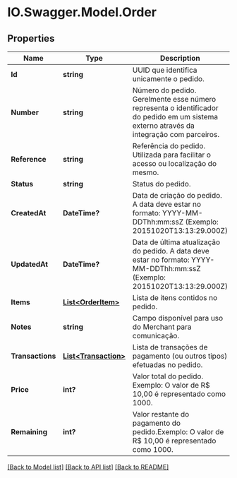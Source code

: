 # IO.Swagger.Model.Order
## Properties

Name | Type | Description | Notes
------------ | ------------- | ------------- | -------------
**Id** | **string** | UUID que identifica unicamente o pedido. | 
**Number** | **string** | Número do pedido. Gerelmente esse número representa o identificador do pedido em um sistema externo através da integração com parceiros. | [optional] 
**Reference** | **string** | Referência do pedido. Utilizada para facilitar o acesso ou localização do mesmo. | [optional] 
**Status** | **string** | Status do pedido. | 
**CreatedAt** | **DateTime?** | Data de criação do pedido. A data deve estar no formato: YYYY-MM-DDThh:mm:ssZ (Exemplo: 20151020T13:13:29.000Z) | 
**UpdatedAt** | **DateTime?** | Data de última atualização do pedido. A data deve estar no formato: YYYY-MM-DDThh:mm:ssZ (Exemplo: 20151020T13:13:29.000Z) | 
**Items** | [**List&lt;OrderItem&gt;**](OrderItem.md) | Lista de itens contidos no pedido. | 
**Notes** | **string** | Campo disponível para uso do Merchant para comunicação. | [optional] 
**Transactions** | [**List&lt;Transaction&gt;**](Transaction.md) | Lista de transações de pagamento (ou outros tipos) efetuadas no pedido. | 
**Price** | **int?** | Valor total do pedido. Exemplo: O valor de R$ 10,00 é representado como 1000. | 
**Remaining** | **int?** | Valor restante do pagamento do pedido.Exemplo: O valor de R$ 10,00 é representado como 1000. | 

[[Back to Model list]](../README.md#documentation-for-models) [[Back to API list]](../README.md#documentation-for-api-endpoints) [[Back to README]](../README.md)

